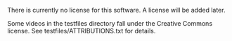 There is currently no license for this software.
A license will be added later.

Some videos in the testfiles directory fall under the
Creative Commons license. See testfiles/ATTRIBUTIONS.txt for details.
